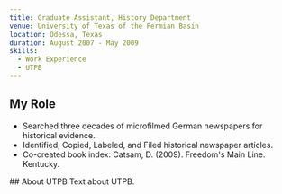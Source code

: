 ```yaml
---
title: Graduate Assistant, History Department
venue: University of Texas of the Permian Basin
location: Odessa, Texas
duration: August 2007 - May 2009
skills:
  - Work Experience
  - UTPB
---
```


## My Role
-	Searched three decades of microfilmed German newspapers for historical evidence.
-	Identified, Copied, Labeled, and Filed historical newspaper articles.
-	Co-created book index: Catsam, D. (2009). Freedom's Main Line. Kentucky.

## About UTPB
Text about UTPB.
